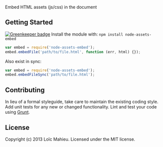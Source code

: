 
Embed HTML assets (js/css) in the document

## Getting Started

[![Greenkeeper badge](https://badges.greenkeeper.io/LoicMahieu/node-assets-embed.svg)](https://greenkeeper.io/)
Install the module with: `npm install node-assets-embed`

```javascript
var embed = require('node-assets-embed');
embed.embedFile('path/to/file.html', function (err, html) {});
```

Also exist in sync:

```javascript
var embed = require('node-assets-embed');
embed.embedFileSync('path/to/file.html');
```

## Contributing
In lieu of a formal styleguide, take care to maintain the existing coding style. Add unit tests for any new or changed functionality. Lint and test your code using [Grunt](http://gruntjs.com/).

## License
Copyright (c) 2013 Loïc Mahieu. Licensed under the MIT license.
